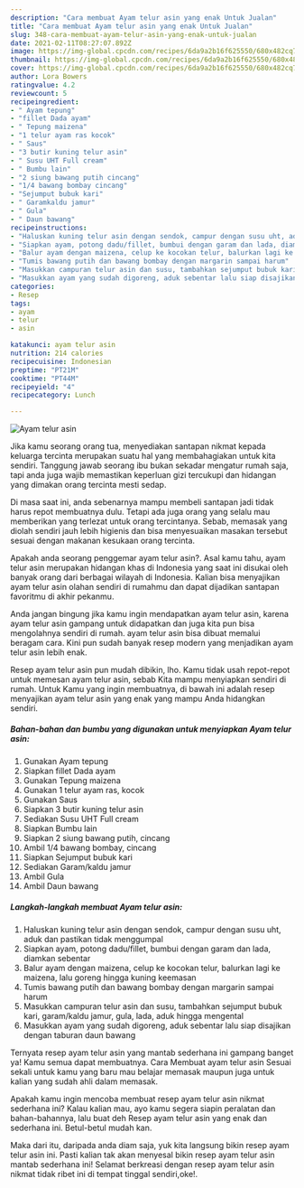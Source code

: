 ```yaml
---
description: "Cara membuat Ayam telur asin yang enak Untuk Jualan"
title: "Cara membuat Ayam telur asin yang enak Untuk Jualan"
slug: 348-cara-membuat-ayam-telur-asin-yang-enak-untuk-jualan
date: 2021-02-11T08:27:07.892Z
image: https://img-global.cpcdn.com/recipes/6da9a2b16f625550/680x482cq70/ayam-telur-asin-foto-resep-utama.jpg
thumbnail: https://img-global.cpcdn.com/recipes/6da9a2b16f625550/680x482cq70/ayam-telur-asin-foto-resep-utama.jpg
cover: https://img-global.cpcdn.com/recipes/6da9a2b16f625550/680x482cq70/ayam-telur-asin-foto-resep-utama.jpg
author: Lora Bowers
ratingvalue: 4.2
reviewcount: 5
recipeingredient:
- " Ayam tepung"
- "fillet Dada ayam"
- " Tepung maizena"
- "1 telur ayam ras kocok"
- " Saus"
- "3 butir kuning telur asin"
- " Susu UHT Full cream"
- " Bumbu lain"
- "2 siung bawang putih cincang"
- "1/4 bawang bombay cincang"
- "Sejumput bubuk kari"
- " Garamkaldu jamur"
- " Gula"
- " Daun bawang"
recipeinstructions:
- "Haluskan kuning telur asin dengan sendok, campur dengan susu uht, aduk dan pastikan tidak menggumpal"
- "Siapkan ayam, potong dadu/fillet, bumbui dengan garam dan lada, diamkan sebentar"
- "Balur ayam dengan maizena, celup ke kocokan telur, balurkan lagi ke maizena, lalu goreng hingga kuning keemasan"
- "Tumis bawang putih dan bawang bombay dengan margarin sampai harum"
- "Masukkan campuran telur asin dan susu, tambahkan sejumput bubuk kari, garam/kaldu jamur, gula, lada, aduk hingga mengental"
- "Masukkan ayam yang sudah digoreng, aduk sebentar lalu siap disajikan dengan taburan daun bawang"
categories:
- Resep
tags:
- ayam
- telur
- asin

katakunci: ayam telur asin 
nutrition: 214 calories
recipecuisine: Indonesian
preptime: "PT21M"
cooktime: "PT44M"
recipeyield: "4"
recipecategory: Lunch

---
```



![Ayam telur asin](https://img-global.cpcdn.com/recipes/6da9a2b16f625550/680x482cq70/ayam-telur-asin-foto-resep-utama.jpg)

Jika kamu seorang orang tua, menyediakan santapan nikmat kepada keluarga tercinta merupakan suatu hal yang membahagiakan untuk kita sendiri. Tanggung jawab seorang ibu bukan sekadar mengatur rumah saja, tapi anda juga wajib memastikan keperluan gizi tercukupi dan hidangan yang dimakan orang tercinta mesti sedap.

Di masa  saat ini, anda sebenarnya mampu membeli santapan jadi tidak harus repot membuatnya dulu. Tetapi ada juga orang yang selalu mau memberikan yang terlezat untuk orang tercintanya. Sebab, memasak yang diolah sendiri jauh lebih higienis dan bisa menyesuaikan masakan tersebut sesuai dengan makanan kesukaan orang tercinta. 



Apakah anda seorang penggemar ayam telur asin?. Asal kamu tahu, ayam telur asin merupakan hidangan khas di Indonesia yang saat ini disukai oleh banyak orang dari berbagai wilayah di Indonesia. Kalian bisa menyajikan ayam telur asin olahan sendiri di rumahmu dan dapat dijadikan santapan favoritmu di akhir pekanmu.

Anda jangan bingung jika kamu ingin mendapatkan ayam telur asin, karena ayam telur asin gampang untuk didapatkan dan juga kita pun bisa mengolahnya sendiri di rumah. ayam telur asin bisa dibuat memalui beragam cara. Kini pun sudah banyak resep modern yang menjadikan ayam telur asin lebih enak.

Resep ayam telur asin pun mudah dibikin, lho. Kamu tidak usah repot-repot untuk memesan ayam telur asin, sebab Kita mampu menyiapkan sendiri di rumah. Untuk Kamu yang ingin membuatnya, di bawah ini adalah resep menyajikan ayam telur asin yang enak yang mampu Anda hidangkan sendiri.

<!--inarticleads1-->

##### Bahan-bahan dan bumbu yang digunakan untuk menyiapkan Ayam telur asin:

1. Gunakan  Ayam tepung
1. Siapkan fillet Dada ayam
1. Gunakan  Tepung maizena
1. Gunakan 1 telur ayam ras, kocok
1. Gunakan  Saus
1. Siapkan 3 butir kuning telur asin
1. Sediakan  Susu UHT Full cream
1. Siapkan  Bumbu lain
1. Siapkan 2 siung bawang putih, cincang
1. Ambil 1/4 bawang bombay, cincang
1. Siapkan Sejumput bubuk kari
1. Sediakan  Garam/kaldu jamur
1. Ambil  Gula
1. Ambil  Daun bawang




<!--inarticleads2-->

##### Langkah-langkah membuat Ayam telur asin:

1. Haluskan kuning telur asin dengan sendok, campur dengan susu uht, aduk dan pastikan tidak menggumpal
1. Siapkan ayam, potong dadu/fillet, bumbui dengan garam dan lada, diamkan sebentar
1. Balur ayam dengan maizena, celup ke kocokan telur, balurkan lagi ke maizena, lalu goreng hingga kuning keemasan
1. Tumis bawang putih dan bawang bombay dengan margarin sampai harum
1. Masukkan campuran telur asin dan susu, tambahkan sejumput bubuk kari, garam/kaldu jamur, gula, lada, aduk hingga mengental
1. Masukkan ayam yang sudah digoreng, aduk sebentar lalu siap disajikan dengan taburan daun bawang




Ternyata resep ayam telur asin yang mantab sederhana ini gampang banget ya! Kamu semua dapat membuatnya. Cara Membuat ayam telur asin Sesuai sekali untuk kamu yang baru mau belajar memasak maupun juga untuk kalian yang sudah ahli dalam memasak.

Apakah kamu ingin mencoba membuat resep ayam telur asin nikmat sederhana ini? Kalau kalian mau, ayo kamu segera siapin peralatan dan bahan-bahannya, lalu buat deh Resep ayam telur asin yang enak dan sederhana ini. Betul-betul mudah kan. 

Maka dari itu, daripada anda diam saja, yuk kita langsung bikin resep ayam telur asin ini. Pasti kalian tak akan menyesal bikin resep ayam telur asin mantab sederhana ini! Selamat berkreasi dengan resep ayam telur asin nikmat tidak ribet ini di tempat tinggal sendiri,oke!.

